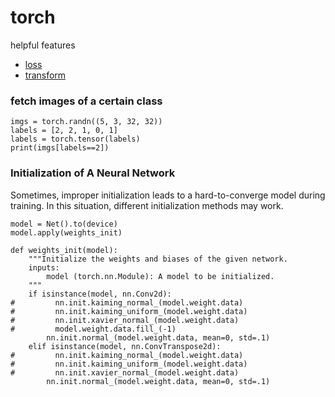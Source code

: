 # torch
helpful features
+ [loss](loss.md)
+ [transform](transform.md)
### fetch images of a certain class
```
imgs = torch.randn((5, 3, 32, 32))
labels = [2, 2, 1, 0, 1]
labels = torch.tensor(labels)
print(imgs[labels==2])
```
### Initialization of A Neural Network
Sometimes, improper initialization leads to a hard-to-converge model during training. In this situation, different initialization methods may work.
```
model = Net().to(device)
model.apply(weights_init)

def weights_init(model):
    """Initialize the weights and biases of the given network.
    inputs:
        model (torch.nn.Module): A model to be initialized.
    """
    if isinstance(model, nn.Conv2d):
#         nn.init.kaiming_normal_(model.weight.data)
#         nn.init.kaiming_uniform_(model.weight.data)
#         nn.init.xavier_normal_(model.weight.data)
#         model.weight.data.fill_(-1)
        nn.init.normal_(model.weight.data, mean=0, std=.1)
    elif isinstance(model, nn.ConvTranspose2d):
#         nn.init.kaiming_normal_(model.weight.data)
#         nn.init.kaiming_uniform_(model.weight.data)
#         nn.init.xavier_normal_(model.weight.data)
        nn.init.normal_(model.weight.data, mean=0, std=.1)
```
